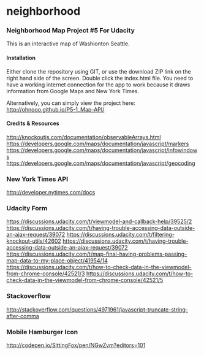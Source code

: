 # neighborhood

### Neighborhood Map Project #5 For Udacity

This is an interactive map of Washionton Seattle.

#### Installation

Either clone the repository using GIT, or use the download ZIP link on the right hand side of the screen. Double click the index.html file. You need to have a working internet connection for the app to work because it draws information from Google Maps and New York Times.

Alternatively, you can simply view the project here: http://ohnooo.github.io/P5-1_Map-API/

#### Credits & Resources
http://knockoutjs.com/documentation/observableArrays.html
https://developers.google.com/maps/documentation/javascript/markers
https://developers.google.com/maps/documentation/javascript/infowindows
https://developers.google.com/maps/documentation/javascript/geocoding

### New York Times API
http://developer.nytimes.com/docs

### Udacity Form
https://discussions.udacity.com/t/viewmodel-and-callback-help/39525/2
https://discussions.udacity.com/t/having-trouble-accessing-data-outside-an-ajax-request/39072
https://discussions.udacity.com/t/filtering-knockout-utils/42602
https://discussions.udacity.com/t/having-trouble-accessing-data-outside-an-ajax-request/39072
https://discussions.udacity.com/t/map-final-having-problems-passing-map-data-to-my-place-object/41954/14
https://discussions.udacity.com/t/how-to-check-data-in-the-viewmodel-from-chrome-console/42521/3
https://discussions.udacity.com/t/how-to-check-data-in-the-viewmodel-from-chrome-console/42521/5

### Stackoverflow
http://stackoverflow.com/questions/4971961/javascript-truncate-string-after-comma

### Mobile Hamburger Icon
http://codepen.io/SittingFox/pen/NGwZvm?editors=101





